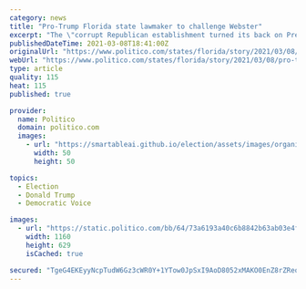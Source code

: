 ```yaml
---
category: news
title: "Pro-Trump Florida state lawmaker to challenge Webster"
excerpt: "The \"corrupt Republican establishment turned its back on President Trump,\" the state legislator says. \"And it’s time we fight back.”"
publishedDateTime: 2021-03-08T18:41:00Z
originalUrl: "https://www.politico.com/states/florida/story/2021/03/08/pro-trump-florida-state-lawmaker-to-challenge-webster-1367386"
webUrl: "https://www.politico.com/states/florida/story/2021/03/08/pro-trump-florida-state-lawmaker-to-challenge-webster-1367386"
type: article
quality: 115
heat: 115
published: true

provider:
  name: Politico
  domain: politico.com
  images:
    - url: "https://smartableai.github.io/election/assets/images/organizations/politico.com-50x50.jpg"
      width: 50
      height: 50

topics:
  - Election
  - Donald Trump
  - Democratic Voice

images:
  - url: "https://static.politico.com/bb/64/73a6193a40c6b8842b63ab03e4f7/151008-daniel-webster-ap-1160.jpg"
    width: 1160
    height: 629
    isCached: true

secured: "TgeG4EKEyyNcpTudW6Gz3cWR0Y+1YTow0JpSxI9AoD8052xMAKO0EnZ8rZReqjqLK/7vPm0eTEwpXLkXEtgguiy4sFjnIHyGrbDhMDfrBB2oVwq2DTW93PSw01VfE60Z6J+7btiAzS//KLOqLsYi1hY+g7FF7kTGC3wHvcDV6XqUhP8NiKqgLbBAvnVMdEYWWcwGslGH40gwroLNbv6CDDvQTvpMV8lBEt+b4UTe9kL7CA2UV9LAi15uo7LS0bQvj+Ijnbty0mcEpE7u1gu2z8QwALzEm4iOiHzhJasXEWYbM0BfWt+Sq0t6KgCALbxp/TPCkMmhaHEJvfl3JAyhbq8jQDysvBCyCLiJ4pNSFX4=;HUJj10UEz7JAtr+SPnE1Iw=="
---
```


